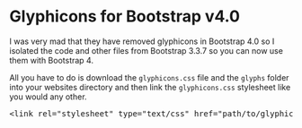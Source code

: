 # Glyphicons for Bootstrap v4.0

I was very mad that they have removed glyphicons in Bootstrap 4.0 so I isolated the code and other files from Bootstrap 3.3.7 so you can now use them with Bootstrap 4.

All you have to do is download the <code>glyphicons.css</code> file and the <code>glyphs</code> folder into your websites directory and then link the <code>glyphicons.css</code> stylesheet like you would any other.

<pre>
&lt;link rel="stylesheet" type="text/css" href="path/to/glyphicons.css" />
</pre>
